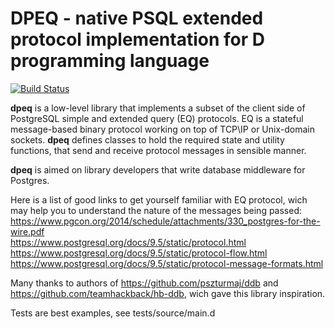 # DPEQ - native PSQL extended protocol implementation for D programming language

[![Build Status](https://travis-ci.org/Boris-Barboris/dpeq.svg?branch=master)](https://travis-ci.org/Boris-Barboris/dpeq)

**dpeq** is a low-level library that implements a subset of the client side of 
PostgreSQL simple and extended query (EQ) protocols. EQ is a stateful message-based binary 
protocol working on top of TCP\IP or Unix-domain sockets. **dpeq** defines classes
to hold the required state and utility functions, that send and receive protocol
messages in sensible manner.

**dpeq** is aimed on library developers that write database middleware for
Postgres.

Here is a list of good links to get yourself familiar with EQ protocol, wich may
help you to understand the nature of the messages being passed:   
https://www.pgcon.org/2014/schedule/attachments/330_postgres-for-the-wire.pdf   
https://www.postgresql.org/docs/9.5/static/protocol.html   
https://www.postgresql.org/docs/9.5/static/protocol-flow.html   
https://www.postgresql.org/docs/9.5/static/protocol-message-formats.html   

Many thanks to authors of https://github.com/pszturmaj/ddb and
https://github.com/teamhackback/hb-ddb, wich gave this library inspiration.

Tests are best examples, see tests/source/main.d